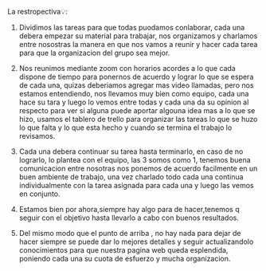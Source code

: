 La restropectiva💡:

1. Dividimos las  tareas para que todas puodamos conlaborar, cada una debera empezar su material para trabajar, nos organizamos y charlamos entre nosostras la manera en que nos vamos a reunir y hacer cada tarea para que la organizacion del grupo sea mejor.


2. Nos reunimos mediante zoom con horarios acordes a lo que cada dispone de tiempo para ponernos de acuerdo y lograr lo que se espera de cada una, quizas deberiamos agregar mas video llamadas, pero nos estamos entendiendo, nos llevamos muy bien como equipo, cada una hace su tara y luego lo vemos entre todas y cada una da su opinion al respecto para ver si alguna puede aportar algouna idea mas a lo que se hizo, usamos el tablero de trello para organizar las tareas lo que se huzo lo que falta y lo que esta hecho y cuando se termina el trabajo lo revisamos.


3. Cada una debera continuar su tarea hasta terminarlo, en caso de  no lograrlo, lo plantea con el equipo, las 3 somos como 1, tenemos buena comunicacion entre nosotras nos ponemos de acuerdo facilmente en un buen ambiente de trabajo, una vez charlado todo cada una continua individualmente con la tarea asignada para cada una y luego las vemos en conjunto.                                       


4. Estamos bien por ahora,siempre hay algo para de hacer,tenemos q seguir con el objetivo hasta llevarlo a cabo con buenos resultados.


5. Del mismo modo que el punto de arriba , no hay nada para dejar de hacer siempre se puede dar lo mejores detalles y seguir actualizandolo conocimientos para que nuestra pagina web queda esplendida, poniendo cada una su cuota de esfuerzo y mucha organizacion.
